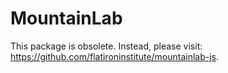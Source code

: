 # MountainLab

This package is obsolete. Instead, please visit: https://github.com/flatironinstitute/mountainlab-js.
